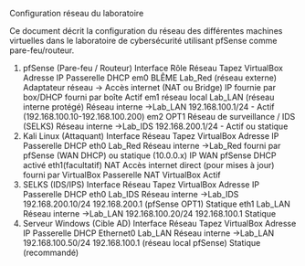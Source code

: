Configuration réseau du laboratoire

Ce document décrit la configuration du réseau des différentes machines virtuelles dans le laboratoire de cybersécurité utilisant pfSense comme pare-feu/routeur.

1. pfSense (Pare-feu / Routeur)
Interface	Rôle	Réseau	Tapez VirtualBox	Adresse IP	Passerelle	DHCP
em0	BLÊME	Lab_Red (réseau externe)	Adaptateur réseau → Accès internet (NAT ou Bridge)	IP fournie par box/DHCP	fourni par boîte	Actif
em1	réseau local	Lab_LAN (réseau interne protégé)	Réseau interne →Lab_LAN	192.168.100.1/24	-	Actif (192.168.100.10-192.168.100.200)
em2	OPT1	Réseau de surveillance / IDS (SELKS)	Réseau interne →Lab_IDS	192.168.200.1/24	-	Actif ou statique
2. Kali Linux (Attaquant)
Interface	Réseau	Tapez VirtualBox	Adresse IP	Passerelle	DHCP
eth0	Lab_Red	Réseau interne →Lab_Red	fourni par pfSense (WAN DHCP) ou statique (10.0.0.x)	IP WAN pfSense	DHCP activé
eth1(facultatif)	NAT	Accès internet direct (pour mises à jour)	fourni par VirtualBox	Passerelle NAT VirtualBox	Actif
3. SELKS (IDS/IPS)
Interface	Réseau	Tapez VirtualBox	Adresse IP	Passerelle	DHCP
eth0	Lab_IDS	Réseau interne →Lab_IDS	192.168.200.10/24	192.168.200.1 (pfSense OPT1)	Statique
eth1	Lab_LAN	Réseau interne →Lab_LAN	192.168.100.20/24	192.168.100.1	Statique
4. Serveur Windows (Cible AD)
Interface	Réseau	Tapez VirtualBox	Adresse IP	Passerelle	DHCP
Ethernet0	Lab_LAN	Réseau interne →Lab_LAN	192.168.100.50/24	192.168.100.1 (réseau local pfSense)	Statique (recommandé)
